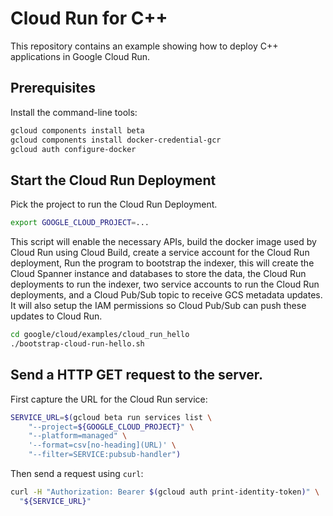 # Cloud Run for C++

This repository contains an example showing how to deploy C++ applications in
Google Cloud Run.

## Prerequisites

Install the command-line tools:

```bash
gcloud components install beta
gcloud components install docker-credential-gcr
gcloud auth configure-docker
```

## Start the Cloud Run Deployment

Pick the project to run the Cloud Run Deployment.

```bash
export GOOGLE_CLOUD_PROJECT=...
```

This script will enable the necessary APIs, build the docker image used by
Cloud Run using Cloud Build, create a service account for the Cloud Run
deployment,
Run the program to bootstrap the indexer, this will create the Cloud Spanner
instance and databases to store the data, the Cloud Run deployments to run the
indexer, two service accounts to run the Cloud Run deployments, and a Cloud
Pub/Sub topic to receive GCS metadata updates. It will also setup the IAM
permissions so Cloud Pub/Sub can push these updates to Cloud Run.

```bash
cd google/cloud/examples/cloud_run_hello
./bootstrap-cloud-run-hello.sh
```

## Send a HTTP GET request to the server.

First capture the URL for the Cloud Run service:

```bash
SERVICE_URL=$(gcloud beta run services list \
    "--project=${GOOGLE_CLOUD_PROJECT}" \
    "--platform=managed" \
    '--format=csv[no-heading](URL)' \
    "--filter=SERVICE:pubsub-handler")
```

Then send a request using `curl`:

```bash
curl -H "Authorization: Bearer $(gcloud auth print-identity-token)" \
  "${SERVICE_URL}"
```
